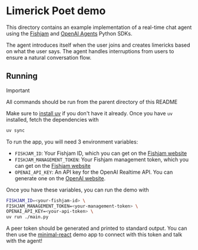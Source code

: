 # Limerick Poet demo

This directory contains an example implementation of a real-time chat agent using the [Fishjam](https://fishjam.io) and [OpenAI Agents](https://github.com/openai/openai-agents-python) Python SDKs.

The agent introduces itself when the user joins and creates limericks based on what the user says.
The agent handles interruptions from users to ensure a natural conversation flow.

## Running

> [!IMPORTANT]
> All commands should be run from the parent directory of this README

Make sure to [install uv](https://docs.astral.sh/uv/getting-started/installation/) if you don't have it already.
Once you have `uv` installed, fetch the dependencies with

```bash
uv sync
```

To run the app, you will need 3 environment variables:

- `FISHJAM_ID`: Your Fishjam ID, which you can get on the [Fishjam website](https://fishjam.io/app)
- `FISHJAM_MANAGEMENT_TOKEN`: Your Fishjam management token, which you can get on the [Fishjam website](https://fishjam.io/app)
- `OPENAI_API_KEY`: An API key for the OpenAI Realtime API. You can generate one on the [OpenAI website](https://platform.openai.com/api-keys).

Once you have these variables, you can run the demo with

```bash
FISHJAM_ID=<your-fishjam-id> \
FISHJAM_MANAGEMENT_TOKEN=<your-management-token> \
OPENAI_API_KEY=<your-api-token> \
uv run ./main.py
```

A peer token should be generated and printed to standard output.
You can then use the [minimal-react](https://github.com/fishjam-cloud/web-client-sdk/tree/main/examples/react-client)
demo app to connect with this token and talk with the agent!
